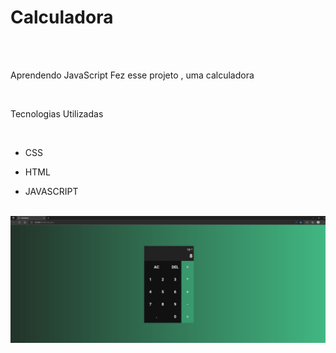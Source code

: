 <h1> Calculadora </h1>
<br>
<br>
<p> Aprendendo JavaScript Fez esse projeto , uma calculadora </p>
<br>
<p>Tecnologias Utilizadas <p/>
<br>

- CSS

- HTML 

- JAVASCRIPT
<br>

<img src = "https://github.com/Mheenrique21/Calculadora/blob/master/img/calculadora.jpeg?raw=true" />
